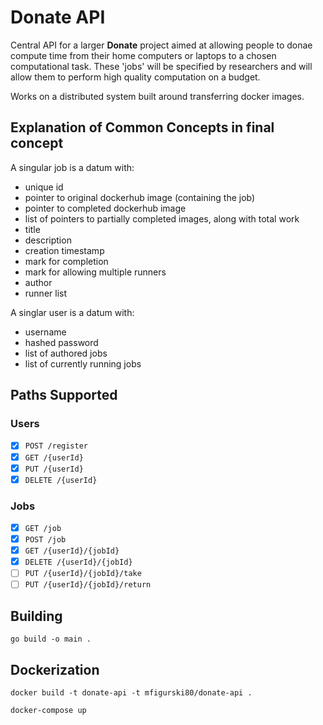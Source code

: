 # Donate API

Central API for a larger **Donate** project aimed at allowing people to donae compute time from their home computers or laptops to a chosen computational task. These 'jobs' will be specified by researchers and will allow them to perform high quality computation on a budget.

Works on a distributed system built around transferring docker images.

## Explanation of Common Concepts in final concept

A singular job is a datum with:

* unique id
* pointer to original dockerhub image (containing the job)
* pointer to completed dockerhub image
* list of pointers to partially completed images, along with total work
* title
* description
* creation timestamp
* mark for completion
* mark for allowing multiple runners
* author
* runner list

A singlar user is a datum with:

* username
* hashed password
* list of authored jobs
* list of currently running jobs

## Paths Supported

### Users

* [x] `POST /register`
* [x] `GET /{userId}`
* [x] `PUT /{userId}`
* [x] `DELETE /{userId}`

### Jobs

* [x] `GET /job`
* [x] `POST /job`
* [x] `GET /{userId}/{jobId}`
* [x] `DELETE /{userId}/{jobId}`
* [ ] `PUT /{userId}/{jobId}/take`
* [ ] `PUT /{userId}/{jobId}/return`

## Building

`go build -o main .`

## Dockerization

`docker build -t donate-api -t mfigurski80/donate-api .`

`docker-compose up`
